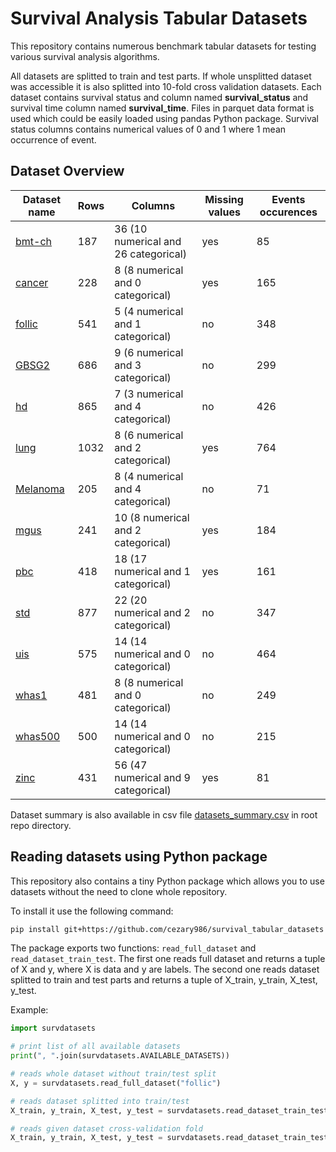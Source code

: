 # Survival Analysis Tabular Datasets

This repository contains numerous benchmark tabular datasets for testing various survival analysis algorithms.

All datasets are splitted to train and test parts. If whole unsplitted dataset was accessible it is also splitted into 10-fold cross validation datasets. Each dataset contains survival status and column named **survival_status**  and survival time column named **survival_time**. Files in parquet data format is used which could be easily loaded using pandas Python package. Survival status columns contains numerical values of 0 and 1 where 1 mean occurrence of event.


## Dataset Overview

| Dataset name                                                                                            | Rows    | Columns | Missing values | Events occurences |
| ------------------------------------------------------------------------------------------------------- | ------- | ------- | -------------- |-------------------|
| [bmt-ch](https://github.com/adaa-polsl/GuideR/blob/master/datasets/bmt/bone-marrow.arff) | 187 | 36 (10 numerical and 26 categorical) | yes  |  85 |
| [cancer](https://cran.r-project.org/web/packages/survival/survival.pdf) | 228 | 8 (8 numerical and 0 categorical) | yes  |  165 |
| [follic](https://cran.r-project.org/web/packages/randomForestSRC/randomForestSRC.pdf) | 541 | 5 (4 numerical and 1 categorical) | no  |  348 |
| [GBSG2](https://cran.r-project.org/web/packages/TH.data/TH.data.pdf) | 686 | 9 (6 numerical and 3 categorical) | no  |  299 |
| [hd](https://cran.r-project.org/web/packages/randomForestSRC/randomForestSRC.pdf) | 865 | 7 (3 numerical and 4 categorical) | no  |  426 |
| [lung](​https://www.stats.ox.ac.uk/pub/datasets/csb) | 1032 | 8 (6 numerical and 2 categorical) | yes  |  764 |
| [Melanoma](https://cran.r-project.org/web/packages/riskRegression/riskRegression.pdf) | 205 | 8 (4 numerical and 4 categorical) | no  |  71 |
| [mgus](https://cran.r-project.org/web/packages/survival/survival.pdf) | 241 | 10 (8 numerical and 2 categorical) | yes  |  184 |
| [pbc](https://cran.r-project.org/web/packages/survival/survival.pdf) | 418 | 18 (17 numerical and 1 categorical) | yes  |  161 |
| [std](https://cran.r-project.org/web/packages/KMsurv/KMsurv.pdf) | 877 | 22 (20 numerical and 2 categorical) | no  |  347 |
| [uis](https://cran.r-project.org/web/packages/quantreg/quantreg.pdf) | 575 | 14 (14 numerical and 0 categorical) | no  |  464 |
| [whas1](https://web.archive.org/web/20170318010915/http://www.umass.edu/statdata/statdata/data/whas1.txt) | 481 | 8 (8 numerical and 0 categorical) | no  |  249 |
| [whas500](https://web.archive.org/web/20170517071528/http://www.umass.edu/statdata/statdata/data/whas500.txt) | 500 | 14 (14 numerical and 0 categorical) | no  |  215 |
| [zinc](https://dceg.cancer.gov/tools/analysis/nested-cohort) | 431 | 56 (47 numerical and 9 categorical) | yes  |  81 |

Dataset summary is also available in csv file [datasets_summary.csv](https://github.com/cezary986/survival_tabular_datasets/blob/main/datasets_summary.csv) in root repo directory.

## Reading datasets using Python package

This repository also contains a tiny Python package which allows you to use datasets without the need to clone whole repository.

 To install it use the following command:

```bash
pip install git+https://github.com/cezary986/survival_tabular_datasets
```

The package exports two functions: `read_full_dataset` and `read_dataset_train_test`.
The first one reads full dataset and returns a tuple of X and y, where X is data and y are labels.
The second one reads dataset splitted to train and test parts and returns a tuple of X_train, y_train, X_test, y_test. 

Example:

```python
import survdatasets

# print list of all available datasets
print(", ".join(survdatasets.AVAILABLE_DATASETS))

# reads whole dataset without train/test split
X, y = survdatasets.read_full_dataset("follic")

# reads dataset splitted into train/test
X_train, y_train, X_test, y_test = survdatasets.read_dataset_train_test("follic")

# reads given dataset cross-validation fold
X_train, y_train, X_test, y_test = survdatasets.read_dataset_train_test("follic",  cv_fold=3)
```